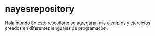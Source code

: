 # nayesrepository

Hola mundo
En este repositorio se agregaran mis ejemplos y ejercicios creados en diferentes lenguajes de programación.
